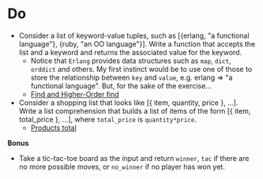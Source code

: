 # Do

- Consider a list of keyword-value tuples, such as [{erlang, "a functional language"}, {ruby, "an OO language"}]. Write a function that accepts the list and a keyword and returns the associated value for the keyword.
  - Notice that `Erlang` provides data structures such as `map`, `dict`, `orddict` and others. My first instinct would be to use one of those to store the relationship between `key` and `value`, e.g. erlang => "a functional language". But, for the sake of the exercise...
  - [Find and Higher-Order find](./find.erl)
- Consider a shopping list that looks like [{ item, quantity, price }, ...]. Write a list comprehension that builds a list of items of the form [{ item, total_price }, ...], where `total_price` is `quantity*price`.
  - [Products total](./comprehension.erl)

**Bonus**

- Take a tic-tac-toe board as the input and return `winner`, `tac` if there are no more possible moves, or `no_winner` if no player has won yet.
